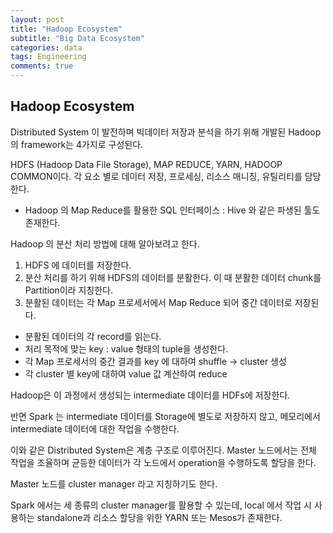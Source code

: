 ```yaml
---
layout: post
title: "Hadoop Ecosystem"
subtitle: "Big Data Ecosystem"
categories: data
tags: Engineering
comments: true
---
```


## Hadoop Ecosystem

Distributed System 이 발전하며 빅데이터 저장과 분석을 하기 위해
개발된 Hadoop의 framework는 4가지로 구성된다.

HDFS (Hadoop Data File Storage), MAP REDUCE, YARN, HADOOP COMMON이다. 각 요소 별로
데이터 저장, 프로세싱, 리소스 매니징, 유틸리티를 담당한다.

- Hadoop 의 Map Reduce를 활용한 SQL 인터페이스 : Hive 와 같은 파생된 툴도 존재한다.


Hadoop 의 분산 처리 방법에 대해 알아보려고 한다.

1. HDFS 에 데이터를 저장한다.
2. 분산 처리를 하기 위해 HDFS의 데이터를 분활한다. 이 때 분활한 데이터 chunk를 Partition이라
지칭한다.
3. 분활된 데이터는 각 Map 프로세서에서 Map Reduce 되어 중간 데이터로 저장된다.
 - 분활된 데이터의 각 record를 읽는다.
 - 처리 목적에 맞는 key : value 형태의 tuple을 생성한다.
 - 각 Map 프로세서의 중간 결과를 key 에 대하여 shuffle -> cluster 생성
 - 각 cluster 별 key에 대하여 value 값 계산하여 reduce

Hadoop은 이 과정에서 생성되는 intermediate 데이터를 HDFs에 저장한다.

반면 Spark 는 intermediate 데이터를 Storage에 별도로 저장하지 않고, 메모리에서 intermediate 데이터에 대한
작업을 수행한다.


이와 같은 Distributed System은 계층 구조로 이루어진다.
Master 노드에서는 전체 작업을 조율하며 균등한 데이터가 각 노드에서 operation을 수행하도록 할당을 한다.

Master 노드를 cluster manager 라고 지칭하기도 한다.

Spark 에서는 세 종류의 cluster manager를 활용할 수 있는데, local 에서 작업 시 사용하는 standalone과
리소스 할당을 위한 YARN 또는 Mesos가 존재한다.
